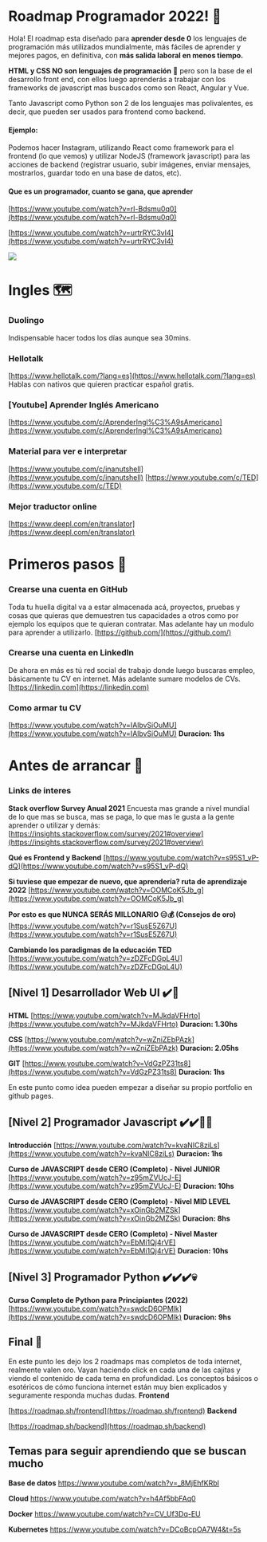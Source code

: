 # Roadmap Programador 2022! 💪

Hola! El roadmap esta diseñado para **aprender desde 0** los lenguajes de programación más utilizados mundialmente, más fáciles de aprender y mejores pagos, en definitiva, con **más salida laboral en menos tiempo.**

**HTML y CSS NO son lenguajes de programación** 📢 pero son la base de el desarrollo front end, con ellos luego aprenderás a trabajar con los frameworks de javascript mas buscados como son React, Angular y Vue.

Tanto Javascript como Python son 2 de los lenguajes mas polivalentes, es decir, que pueden ser usados para frontend como backend.

#### Ejemplo:
Podemos hacer Instagram, utilizando React como framework para el frontend (lo que vemos) y utilizar NodeJS (framework javascript) para las acciones de backend (registrar usuario, subir imágenes, enviar mensajes, mostrarlos, guardar todo en una base de datos, etc).

#### Que es un programador, cuanto se gana, que aprender
[https://www.youtube.com/watch?v=rl-Bdsmu0q0](https://www.youtube.com/watch?v=rl-Bdsmu0q0)

[https://www.youtube.com/watch?v=urtrRYC3vI4](https://www.youtube.com/watch?v=urtrRYC3vI4)

![](https://profile.es/wp-content/media/Post-infografia-backend-frontend.png)

# Ingles 🗺️

### Duolingo
Indispensable hacer todos los días aunque sea 30mins.

### Hellotalk
[https://www.hellotalk.com/?lang=es](https://www.hellotalk.com/?lang=es)
Hablas con nativos que quieren practicar español gratis.

### [Youtube] Aprender Inglés Americano
[https://www.youtube.com/c/AprenderIngl%C3%A9sAmericano](https://www.youtube.com/c/AprenderIngl%C3%A9sAmericano)

### Material para ver e interpretar
[https://www.youtube.com/c/inanutshell](https://www.youtube.com/c/inanutshell)
[https://www.youtube.com/c/TED](https://www.youtube.com/c/TED)

### Mejor traductor online
[https://www.deepl.com/en/translator](https://www.deepl.com/en/translator)

# Primeros pasos 👶
### Crearse una cuenta en GitHub
Toda tu huella digital va a estar almacenada acá, proyectos, pruebas y cosas que quieras que demuestren tus capacidades a otros como por ejemplo los equipos que te quieran contratar. Mas adelante hay un modulo para aprender a utilizarlo.
[https://github.com/](https://github.com/)



### Crearse una cuenta en LinkedIn

De ahora en más es tú red social de trabajo donde luego buscaras empleo, básicamente tu CV en internet. Más adelante sumare modelos de CVs.
[https://linkedin.com](https://linkedin.com)

### Como armar tu CV

[https://www.youtube.com/watch?v=IAlbvSiOuMU](https://www.youtube.com/watch?v=IAlbvSiOuMU)
**Duracion: 1hs**

# Antes de arrancar 🏁
### Links de interes

**Stack overflow Survey Anual 2021**
Encuesta mas grande a nivel mundial de lo que mas se busca, mas se paga, lo que mas le gusta a la gente aprender o utilizar y demás:  
[https://insights.stackoverflow.com/survey/2021#overview](https://insights.stackoverflow.com/survey/2021#overview)

**Qué es Frontend y Backend**
[https://www.youtube.com/watch?v=s95S1_vP-dQ](https://www.youtube.com/watch?v=s95S1_vP-dQ)

**Si tuviese que empezar de nuevo, que aprendería? ruta de aprendizaje 2022**
[https://www.youtube.com/watch?v=OOMCoK5Jb_g](https://www.youtube.com/watch?v=OOMCoK5Jb_g)

**Por esto es que NUNCA SERÁS MILLONARIO 😑💰 (Consejos de oro)**
[https://www.youtube.com/watch?v=r1SusE5Z67U](https://www.youtube.com/watch?v=r1SusE5Z67U)

**Cambiando los paradigmas de la educación TED**
[https://www.youtube.com/watch?v=zDZFcDGpL4U](https://www.youtube.com/watch?v=zDZFcDGpL4U)


## [Nivel 1] Desarrollador Web UI ✔️🦜


**HTML**
[https://www.youtube.com/watch?v=MJkdaVFHrto](https://www.youtube.com/watch?v=MJkdaVFHrto)
**Duracion: 1.30hs**

**CSS**
[https://www.youtube.com/watch?v=wZniZEbPAzk](https://www.youtube.com/watch?v=wZniZEbPAzk)
**Duracion: 2.05hs**

**GIT**
[https://www.youtube.com/watch?v=VdGzPZ31ts8](https://www.youtube.com/watch?v=VdGzPZ31ts8)
**Duracion: 1hs**

En este punto como idea pueden empezar a diseñar su propio portfolio en github pages.

## [Nivel 2] Programador Javascript ✔️✔️🏴‍☠️

**Introducción**
[https://www.youtube.com/watch?v=kvaNIC8ziLs](https://www.youtube.com/watch?v=kvaNIC8ziLs)
**Duracion: 1hs**

**Curso de JAVASCRIPT desde CERO (Completo) - Nivel JUNIOR**
[https://www.youtube.com/watch?v=z95mZVUcJ-E](https://www.youtube.com/watch?v=z95mZVUcJ-E)
**Duracion: 10hs**

**Curso de JAVASCRIPT desde CERO (Completo) - Nivel MID LEVEL**
[https://www.youtube.com/watch?v=xOinGb2MZSk](https://www.youtube.com/watch?v=xOinGb2MZSk)
**Duracion: 8hs**

**Curso de JAVASCRIPT desde CERO (Completo) - Nivel Master**
[https://www.youtube.com/watch?v=EbMi1Qj4rVE](https://www.youtube.com/watch?v=EbMi1Qj4rVE)
**Duracion: 10hs**

## [Nivel 3] Programador Python ✔️✔️✔️💀

**Curso Completo de Python para Principiantes (2022)**
[https://www.youtube.com/watch?v=swdcD6OPMlk](https://www.youtube.com/watch?v=swdcD6OPMlk)
**Duracion: 9hs**


## Final 🥺
En este punto les dejo los 2 roadmaps mas completos de toda internet, realmente valen oro. Vayan haciendo click en cada una de las cajitas y viendo el contenido de cada tema en profundidad. Los conceptos básicos o esotéricos de cómo funciona internet están muy bien explicados y seguramente responda muchas dudas.
**Frontend**

[https://roadmap.sh/frontend](https://roadmap.sh/frontend)
**Backend**

[https://roadmap.sh/backend](https://roadmap.sh/backend)

  

## Temas para seguir aprendiendo que se buscan mucho

 **Base de datos**
 https://www.youtube.com/watch?v=_8MjEhfKRbI
 
 **Cloud**
 https://www.youtube.com/watch?v=h4Af5bbFAq0

 **Docker**
 https://www.youtube.com/watch?v=CV_Uf3Dq-EU
 
 **Kubernetes**
 https://www.youtube.com/watch?v=DCoBcpOA7W4&t=5s
 

